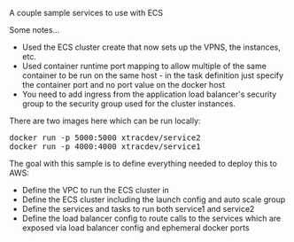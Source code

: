 A couple sample services to use with ECS

Some notes...

* Used the ECS cluster create that now sets up the VPNS, the instances, etc.
* Used container runtime port mapping to allow multiple of the same container to be run on the same host - in the task definition just specify the container port and no port value on the docker host
* You need to add ingress from the application load balancer's security group to the security group used for the cluster instances.

There are two images here which can be run locally:

<pre>
docker run -p 5000:5000 xtracdev/service2
docker run -p 4000:4000 xtracdev/service1
</pre>

The goal with this sample is to define everything needed to deploy this to AWS:

* Define the VPC to run the ECS cluster in
* Define the ECS cluster including the launch config and auto scale group
* Define the services and tasks to run both service1 and service2
* Define the load balancer config to route calls to the services which are exposed via
load balancer config and ephemeral docker ports